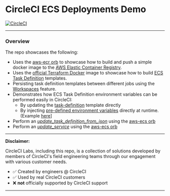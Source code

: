 # CircleCI ECS Deployments Demo

[![CircleCI](https://dl.circleci.com/status-badge/img/gh/CircleCI-Labs/circleci-ecs-deployments-demo/tree/main.svg?style=svg)](https://dl.circleci.com/status-badge/redirect/gh/CircleCI-Labs/circleci-ecs-deployments-demo/tree/main)

---

### Overview

The repo showcases the following: 

- Uses the [aws-ecr orb](https://circleci.com/developer/orbs/orb/circleci/aws-ecr) to showcase how to build and push a simple docker image to the [AWS Elastic Container Registry](https://aws.amazon.com/ecr/).
- Uses the [official Terraform Docker](https://hub.docker.com/layers/hashicorp/terraform/1.8.3/images/sha256-4c7e93870a73e2c12e28858388eccf6541fda287f26795076787bf03bb0749df?context=explore) image to showcase how to build [ECS Task Definition](https://docs.aws.amazon.com/AmazonECS/latest/developerguide/task_definitions.html) templates.
- Persisting task definition templates between different jobs using the [Workspaces](https://circleci.com/docs/workspaces/) feature.
- Demonstrates how ECS Task Definition environment variables can be performed easily in CircleCI:
  - By updating the [task-definition](https://github.com/CircleCI-Labs/circleci-ecs-deployments/blob/main/terraform/templates/my-task-definition.json.tpl) template directly
  - By injecting [pre-defined environment variables](https://circleci.com/docs/variables/) directly at runtime. (Example [here](https://ecs-demo.fieldeng-sphereci.com:5000/)]
- Perform an [*update_task_definition_from_json*](https://github.com/CircleCI-Labs/circleci-ecs-deployments/blob/main/.circleci/config.yml#L132-L134) using the [aws-ecs orb](https://circleci.com/developer/orbs/orb/circleci/aws-ecs?utm_term=g_-_c__rsa1_&utm_campaign=sem-google-dg--uscan-en-DSA-tCPA-auth-nb&utm_source=google&utm_medium=sem&utm_content=&hsa_acc=2021276923&hsa_cam=21281368932&hsa_grp=169131607664&hsa_ad=699387060157&hsa_src=g&hsa_tgt=dsa-94608848670&hsa_kw=&hsa_mt=&hsa_net=adwords&hsa_ver=3&gad_source=1&gclid=Cj0KCQjw5ea1BhC6ARIsAEOG5pyEa85gq7hLE_i2qDogR9xnZkT4SlKZDC2zq7GTALdZXwfRzKMV2bgaAqQdEALw_wcB#usage-update_task_definition_from_json)
- Perform an [*update_service*](https://github.com/CircleCI-Labs/circleci-ecs-deployments/blob/main/.circleci/config.yml#L135-L141) using the [aws-ecs orb](https://circleci.com/developer/orbs/orb/circleci/aws-ecs?utm_term=g_-_c__rsa1_&utm_campaign=sem-google-dg--uscan-en-DSA-tCPA-auth-nb&utm_source=google&utm_medium=sem&utm_content=&hsa_acc=2021276923&hsa_cam=21281368932&hsa_grp=169131607664&hsa_ad=699387060157&hsa_src=g&hsa_tgt=dsa-94608848670&hsa_kw=&hsa_mt=&hsa_net=adwords&hsa_ver=3&gad_source=1&gclid=Cj0KCQjw5ea1BhC6ARIsAEOG5pyEa85gq7hLE_i2qDogR9xnZkT4SlKZDC2zq7GTALdZXwfRzKMV2bgaAqQdEALw_wcB#usage-update_service)
 
---


**Disclaimer:**

CircleCI Labs, including this repo, is a collection of solutions developed by members of CircleCI's field engineering teams through our engagement with various customer needs.

-   ✅ Created by engineers @ CircleCI
-   ✅ Used by real CircleCI customers
-   ❌ **not** officially supported by CircleCI support

---
